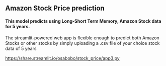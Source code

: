 ## Amazon Stock Price prediction
#### This model predicts using Long-Short Term Memory, Amazon Stock data for 5 years.
The streamlit-powered web app is flexible enough to predict both Amazon Stocks or other stocks by simply uploading a .csv file of your choice stock data of 5 years

https://share.streamlit.io/osabobo/stock_price/app3.py

